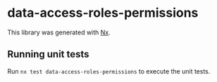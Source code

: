 # data-access-roles-permissions

This library was generated with [Nx](https://nx.dev).

## Running unit tests

Run `nx test data-access-roles-permissions` to execute the unit tests.
